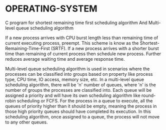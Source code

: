 # OPERATING-SYSTEM
C program for shortest remaining time first scheduling algorithm And Multi-level queue scheduling algorithm

If a new process arrives with CPU burst length less than remaining time of current executing process, preempt. This scheme is know as the Shortest-Remaining-Time-First (SRTF). If a new process arrives with a shorter burst time than remaining of current process then schedule new process. Further reduces average waiting time and average response time.

Multi-level queue scheduling algorithm is used in scenarios where the processes can be classified into groups
based on property like process type, CPU time, IO access, memory size, etc. In a multi-level queue scheduling
algorithm, there will be 'n' number of queues, where 'n' is the number of groups the processes are classified
into. Each queue will be assigned a priority and will have its own scheduling algorithm like round-robin
scheduling or FCFS. For the process in a queue to execute, all the queues of priority higher than it should be
empty, meaning the process in those high priority queues should have completed its execution. In this
scheduling algorithm, once assigned to a queue, the process will not move to any other queues.
